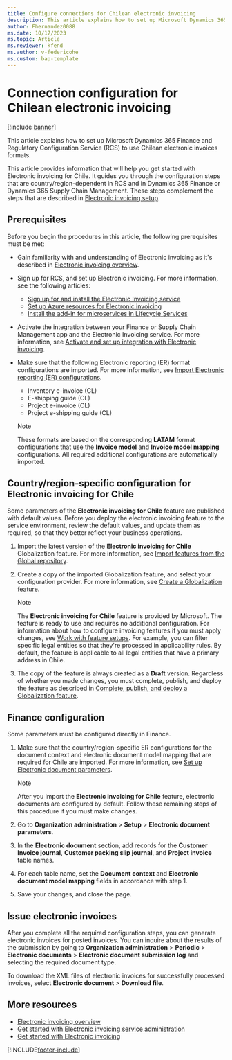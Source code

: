 ```yaml
---
title: Configure connections for Chilean electronic invoicing
description: This article explains how to set up Microsoft Dynamics 365 Finance and Regulatory Configuration Service (RCS) to use Chilean electronic invoices formats. 
author: Fhernandez0088 
ms.date: 10/17/2023 
ms.topic: Article
ms.reviewer: kfend
ms.author: v-federicohe 
ms.custom: bap-template
---
```


# Connection configuration for Chilean electronic invoicing

[!include [banner](../../includes/banner.md)]

This article explains how to set up Microsoft Dynamics 365 Finance and Regulatory Configuration Service (RCS) to use Chilean electronic invoices formats.

This article provides information that will help you get started with Electronic invoicing for Chile. It guides you through the configuration steps that are country/region-dependent in RCS and in Dynamics 365 Finance or Dynamics 365 Supply Chain Management. These steps complement the steps that are described in [Electronic invoicing setup](../global/e-invoicing-set-up-overview.md).

## <a name="prerequisites"></a>Prerequisites

Before you begin the procedures in this article, the following prerequisites must be met:

- Gain familiarity with and understanding of Electronic invoicing as it's described in [Electronic invoicing overview](../global/e-invoicing-service-overview.md).
- Sign up for RCS, and set up Electronic invoicing. For more information, see the following articles:

    - [Sign up for and install the Electronic Invoicing service](../global/e-invoicing-sign-up-install.md)
    - [Set up Azure resources for Electronic invoicing](../global/e-invoicing-set-up-azure-resources.md)
    - [Install the add-in for microservices in Lifecycle Services](../global/e-invoicing-install-add-in-microservices-lcs.md)

- Activate the integration between your Finance or Supply Chain Management app and the Electronic Invoicing service. For more information, see [Activate and set up integration with Electronic invoicing](../global/e-invoicing-activate-setup-integration.md).
- Make sure that the following Electronic reporting (ER) format configurations are imported. For more information, see [Import Electronic reporting (ER) configurations](../../../fin-ops-core/dev-itpro/analytics/electronic-reporting-import-ger-configurations.md).

    - Inventory e-invoice (CL)
    - E-shipping guide (CL)
    - Project e-invoice (CL)
    - Project e-shipping guide (CL)

    > [!NOTE]
    > These formats are based on the corresponding **LATAM** format configurations that use the **Invoice model** and **Invoice model mapping** configurations. All required additional configurations are automatically imported.

## <a name="countryregion"></a>Country/region-specific configuration for Electronic invoicing for Chile

Some parameters of the **Electronic invoicing for Chile** feature are published with default values. Before you deploy the electronic invoicing feature to the service environment, review the default values, and update them as required, so that they better reflect your business operations.

1. Import the latest version of the **Electronic invoicing for Chile** Globalization feature. For more information, see [Import features from the Global repository](../global/e-invoicing-import-feature-global-repository.md).
2. Create a copy of the imported Globalization feature, and select your configuration provider. For more information, see [Create a Globalization feature](../global/e-invoicing-create-new-globalization-feature.md).

    > [!NOTE]
    > The **Electronic invoicing for Chile** feature is provided by Microsoft. The feature is ready to use and requires no additional configuration. For information about how to configure invoicing features if you must apply changes, see [Work with feature setups](../global/e-invoicing-feature-setup.md). For example, you can filter specific legal entities so that they're processed in applicability rules. By default, the feature is applicable to all legal entities that have a primary address in Chile.

3. The copy of the feature is always created as a **Draft** version. Regardless of whether you made changes, you must complete, publish, and deploy the feature as described in [Complete, publish, and deploy a Globalization feature](../global/e-invoicing-complete-publish-deploy-globalization-feature.md).

## <a name="finance"></a>Finance configuration

Some parameters must be configured directly in Finance.

1. Make sure that the country/region-specific ER configurations for the document context and electronic document model mapping that are required for Chile are imported. For more information, see [Set up Electronic document parameters](../global/e-invoicing-set-up-parameters.md#set-up-electronic-document-parameters).

    > [!NOTE]
    > After you import the **Electronic invoicing for Chile** feature, electronic documents are configured by default. Follow these remaining steps of this procedure if you must make changes.

2. Go to **Organization administration** \> **Setup** \> **Electronic document parameters**.
3. In the **Electronic document** section, add records for the **Customer Invoice journal**, **Customer packing slip journal**, and **Project invoice** table names.
4. For each table name, set the **Document context** and **Electronic document model mapping** fields in accordance with step 1.
5. Save your changes, and close the page.

## <a name="issue"></a>Issue electronic invoices

After you complete all the required configuration steps, you can generate electronic invoices for posted invoices. You can inquire about the results of the submission by going to **Organization administration** \> **Periodic** \> **Electronic documents** \> **Electronic document submission log** and selecting the required document type.

To download the XML files of electronic invoices for successfully processed invoices, select **Electronic document** \> **Download file**.

## More resources

- [Electronic invoicing overview](../global/e-invoicing-service-overview.md)
- [Get started with Electronic invoicing service administration](../global/e-invoicing-get-started-service-administration.md)
- [Get started with Electronic invoicing](../global/e-invoicing-get-started.md)

[!INCLUDE[footer-include](../../../includes/footer-banner.md)]

